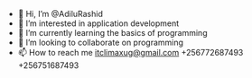 - 👋 Hi, I’m @AdiluRashid
- 👀 I’m interested in application development
- 🌱 I’m currently learning the basics of programming
- 💞️ I’m looking to collaborate on programming
- 📫 How to reach me itclimaxug@gmail.com +256772687493 +256751687493

<!---
AdiluRashid/AdiluRashid is a ✨ special ✨ repository because its `README.md` (this file) appears on your GitHub profile.
You can click the Preview link to take a look at your changes.
--->
